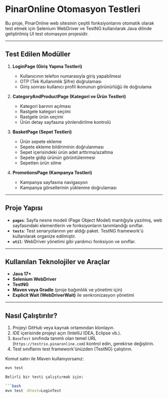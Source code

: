 # PinarOnline Otomasyon Testleri

Bu proje, PinarOnline web sitesinin çeşitli fonksiyonlarını otomatik olarak test etmek için Selenium WebDriver ve TestNG kullanılarak Java dilinde geliştirilmiş UI test otomasyon projesidir.

---

## Test Edilen Modüller

1. **LoginPage (Giriş Yapma Testleri)**  
   - Kullanıcının telefon numarasıyla giriş yapabilmesi  
   - OTP (Tek Kullanımlık Şifre) doğrulaması  
   - Giriş sonrası kullanıcı profil ikonunun görünürlüğü ile doğrulama  

2. **CategoryAndProductPage (Kategori ve Ürün Testleri)**  
   - Kategori barının açılması  
   - Rastgele kategori seçimi  
   - Rastgele ürün seçimi  
   - Ürün detay sayfasına yönlendirilme kontrolü  

3. **BasketPage (Sepet Testleri)**  
   - Ürün sepete ekleme  
   - Sepete ekleme bildiriminin doğrulanması  
   - Sepet içerisindeki ürün adet arttırma/azaltma  
   - Sepete gidip ürünün görüntülenmesi  
   - Sepetten ürün silme  

4. **PromotionsPage (Kampanya Testleri)**  
   - Kampanya sayfasına navigasyon  
   - Kampanya görsellerinin yüklenme doğrulaması  

---

## Proje Yapısı

- **`pages`**: Sayfa nesne modeli (Page Object Model) mantığıyla yazılmış, web sayfasındaki elementlerin ve fonksiyonların tanımlandığı sınıflar.  
- **`tests`**: Test senaryolarının yer aldığı paket. TestNG framework'ü kullanılarak organize edilmiştir.  
- **`util`**: WebDriver yönetimi gibi yardımcı fonksiyon ve sınıflar.

---

## Kullanılan Teknolojiler ve Araçlar

- **Java 17+**  
- **Selenium WebDriver**  
- **TestNG**  
- **Maven veya Gradle** (proje bağımlılık ve yönetimi için)  
- **Explicit Wait (WebDriverWait)** ile senkronizasyon yönetimi  

---

## Nasıl Çalıştırılır?

1. Projeyi GitHub veya kaynak ortamından klonlayın.  
2. IDE içerisinde projeyi açın (IntelliJ IDEA, Eclipse vb.).  
3. `BaseTest` sınıfında tanımlı olan temel URL (`https://testrio.pinaronline.com`) kontrol edin, gerekirse değiştirin.  
4. Test sınıflarını test framework'ünüzden (TestNG) çalıştırın.

Komut satırı ile Maven kullanıyorsanız:

```bash
mvn test

Belirli bir testi çalıştırmak için:

```bash
mvn test -Dtest=LoginTest

